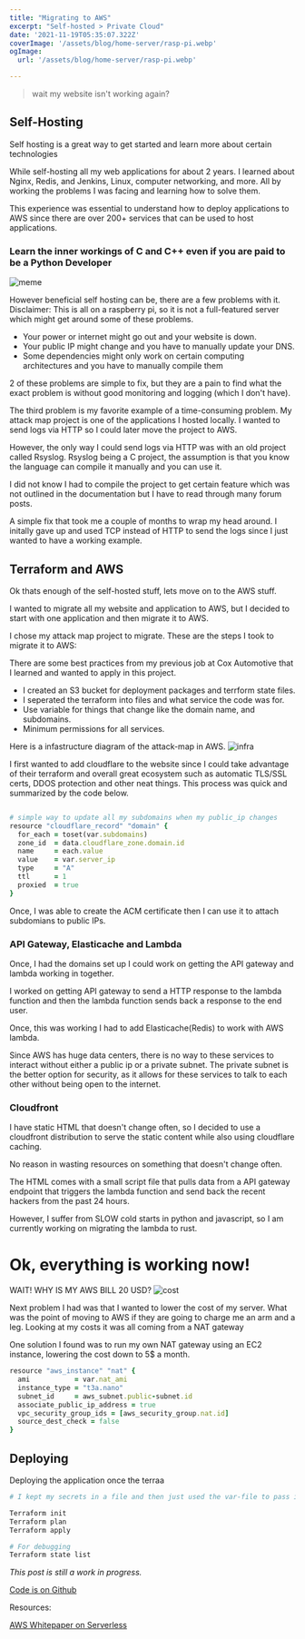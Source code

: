 ```yaml
---
title: "Migrating to AWS"
excerpt: "Self-hosted > Private Cloud"
date: '2021-11-19T05:35:07.322Z'
coverImage: '/assets/blog/home-server/rasp-pi.webp'
ogImage:
  url: '/assets/blog/home-server/rasp-pi.webp'

---
```


> wait my website isn't working again?

## Self-Hosting

Self hosting is a great way to get started and learn more about certain technologies

While self-hosting all my web applications for about 2 years. I learned about Nginx, Redis, and Jenkins, Linux, computer networking, and more. All by working the problems I was facing and learning how to solve them.

This experience was essential to understand how to deploy applications to AWS since there are over 200+ services that can be used to host applications.

### Learn the inner workings of C and C++ even if you are paid to be a Python Developer

![meme](/assets/blog/aws/alpine.JPG)

However beneficial self hosting can be, there are a few problems with it.
Disclaimer: This is all on a raspberry pi, so it is not a full-featured server which might get around some of these problems.

- Your power or internet might go out and your website is down.
- Your public IP might change and you have to manually update your DNS.
- Some dependencies might only work on certain computing architectures and you have to manually compile them

2 of these problems are simple to fix, but they are a pain to find what the exact problem is without good monitoring and logging (which I don't have).

The third problem is my favorite example of a time-consuming problem.
My attack map project is one of the applications I hosted locally.
I wanted to send logs via HTTP so I could later move the project to AWS.

However, the only way I could send logs via HTTP was with an old project called Rsyslog.
Rsyslog being a C project, the assumption is that you know the language can compile it manually and you can use it.

I did not know I had to compile the project to get certain feature which was not outlined in the documentation but I have to read through many forum posts.

A simple fix that took me a couple of months to wrap my head around. 
I initally gave up and used TCP instead of HTTP to send the logs since I just wanted to have a working example.

## Terraform and AWS

Ok thats enough of the self-hosted stuff, lets move on to the AWS stuff.

I wanted to migrate all my website and application to AWS, but I decided to start with one application and then migrate it to AWS.

I chose my attack map project to migrate. These are the steps I took to migrate it to AWS:

There are some best practices from my previous job at Cox Automotive that I learned and wanted to apply in this project.
- I created an S3 bucket for deployment packages and terrform state files.
- I seperated the terraform into files and what service the code was for.
- Use variable for things that change like the domain name, and subdomains.
- Minimum permissions for all services.

Here is a infastructure diagram of the attack-map in AWS.
![infra](/assets/blog/aws/infra.png)

I first wanted to add cloudflare to the website since I could take advantage of their terraform and overall great ecosystem such as automatic TLS/SSL certs, DDOS protection and other neat things. This process was quick and summarized by the code below.

```ruby

# simple way to update all my subdomains when my public_ip changes
resource "cloudflare_record" "domain" {
  for_each = toset(var.subdomains)
  zone_id  = data.cloudflare_zone.domain.id
  name     = each.value
  value    = var.server_ip
  type     = "A"
  ttl      = 1
  proxied  = true
}
```

Once, I was able to create the ACM certificate then I can use it to attach subdomians to public IPs.

### API Gateway, Elasticache and Lambda
Once, I had the domains set up I could work on getting the API gateway and lambda working in together.

I worked on getting API gateway to send a HTTP response to the lambda function and then the lambda function sends back a response to the end user.

Once, this was working I had to add Elasticache(Redis) to work with AWS lambda.

Since AWS has huge data centers, there is no way to these services to interact without either a public ip or a private subnet.
The private subnet is the better option for security, as it allows for these services to talk to each other without being open to the internet.

### Cloudfront

I have static HTML that doesn't change often, so I decided to use a cloudfront distribution to serve the static content while also using cloudflare caching.

No reason in wasting resources on something that doesn't change often.

The HTML comes with a small script file that pulls data from a API gateway endpoint that triggers the lambda function and send back the recent hackers from the past 24 hours.

However, I suffer from SLOW cold starts in python and javascript, so I am currently working on migrating the lambda to rust.



# Ok, everything is working now!

WAIT! WHY IS MY AWS BILL 20 USD? 
![cost](/assets/blog/aws/cost1.png)

Next problem I had was that I wanted to lower the cost of my server.
What was the point of moving to AWS if they are going to charge me an arm and a leg.
Looking at my costs it was all coming from a NAT gateway


One solution I found was to run my own NAT gateway using an EC2 instance, lowering the cost down to 5$ a month.
```ruby
resource "aws_instance" "nat" {
  ami           = var.nat_ami 
  instance_type = "t3a.nano"
  subnet_id     = aws_subnet.public-subnet.id
  associate_public_ip_address = true
  vpc_security_group_ids = [aws_security_group.nat.id]
  source_dest_check = false
}
```


## Deploying

Deploying the application once the terraa
```bash
# I kept my secrets in a file and then just used the var-file to pass it to terraform.

Terraform init
Terraform plan
Terraform apply

# For debugging
Terraform state list

```

*This post is still a work in progress.*


[Code is on Github](https://github.com/notedwin/infra)

Resources:

[AWS Whitepaper on Serverless](https://docs.aws.amazon.com/whitepapers/latest/serverless-multi-tier-architectures-api-gateway-lambda/single-page-application.html)
